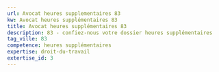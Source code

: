 ```yaml
---
url: Avocat heures supplementaires 83
kw: Avocat heures supplémentaires 83
title: Avocat heures supplémentaires 83
description: 83 - confiez-nous votre dossier heures supplémentaires
tag_ville: 83
competence: heures supplémentaires
expertise: droit-du-travail
extertise_id: 3
---
```

